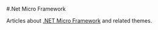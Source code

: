 #.Net Micro Framework

Articles about [.NET Micro Framework](https://github.com/NETMF) and related themes.
